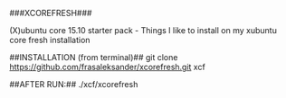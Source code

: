###XCOREFRESH###

(X)ubuntu core 15.10 starter pack - Things I like to install on my xubuntu core fresh installation 

##INSTALLATION (from terminal)##
git clone https://github.com/frasaleksander/xcorefresh.git xcf

##AFTER RUN:##
./xcf/xcorefresh

